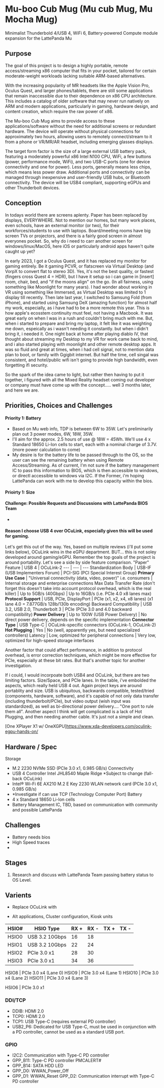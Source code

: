 # Mu-boo Cub Mug (Mu cub Mug, Mu Mocha Mug)
Minimalist Thunderbold 4/USB 4, WiFi 6, Battery-powered Compute module expansion for the LattePanda Mu

## Purpose
The goal of this project is to design a highly portable, remote access/streaming x86 computer that fits in your pocket, tailored for certain moderate-weight workloads lacking suitable ARM-based alternatives.

With the increasing popularity of MR headsets like the Apple Vision Pro, Oculus Quest, and larger phones/tablets, there are still some applications that remain inaccessible due to their dependence on x86 CPU architecture. This includes a catalog of older software that may never run natively on ARM and modern applications, particularly in gaming, hardware design, and content creation, which require the raw power of x86.

The Mu-boo Cub Mug aims to provide access to these applications/software without the need for additional screens or redundant hardware. The device will operate without physical connections for approximately two hours, allowing users to remotely connect/stream to it from a phone or VR/MR/AR headset, including emerging glasses displays.

The target form factor is the size of a large external USB battery pack, featuring a moderately powerful x86 Intel N100 CPU, WiFi, a few buttons (power, performance mode, WiFi), and two USB-C ports (one for device connectivity and one for power). Less ports, generally means less chips, which means less power draw. Additional ports and connectivity can be managed through inexpensive and user-friendly USB hubs, or Bluetooth connectivity. The device will be USB4 compliant, supporting eGPUs and other Thunderbolt devices.

## Conception
In todays world there are screens aplenty. Paper has been replaced by displays, EVERYWHERE. Not to mention our homes, but many work places, even schools, have an external monitor (or two), for their workforces/students to use with laptops. Board/meeting rooms have big screen TVs or projectors, and there is a fairly good screen in almost everyones pocket. So, why do i need to carr another screen for windows/linux/MacOS, here iOS or particularly android apps haven't quite caught up yet?

In early 2023, I got a Oculus Quest, and it has replaced my monitor for gaming entirely. Be it gaming PCVR, or flatscreen via Virtual Desktop (and VorpX to convert flat to stereo 3D). Yes, it's not the best quality, or fastest (fingers cross Quest 4 = HDR), but I have it setup so i can game in [insert] room, chair, bed, and "if the moons align" on the go. (In all fairness, using something like Moonlight for many years). I had wonder about working in VR using something like Immersed, as Virtual Desktop was limited to 1 display till recently.
Then late last year, I switched to Samsung Fold (from iPhone), and started using Samsung DeX (amazing function) for almost half my work, especially, as i have had to be a more remote this year. This is how apple's ecosstem continuity must feel, not having a Macbook. It was great early on when I was in a rush and couldn't bring much with me. But, when i started to prepare and bring my laptop, it felt like it was weighting me down, espeically as i wasn't needing it constantly. but when i didn't bring it, i needed it. One night back at home after playing diablo IV, that thought about streaming my Desktop to my VR for work came back to mind, and i also started playing with moonlight and other remote desktop apps. It was so fluid and great at times, when i had cell signal, not to mention data plan to boot, or family with Ggigbit internet. But half the time, cell singal was consistent, and hotel/public wifi isn't going to provide high bandwidth, even forgetting ifi security. 

So the spark of the idea came to light, but rather then having to put it together, i figured with all the Mixed Reality headset coming out developer or company must have come up with the concept..... well 3 months later, and here we are. 

## Priorities, Choices and Challenges
#### Priority 1: Battery 
* Based on Mu web info, TDP is between 6W to 35W. Let's preliminarily plan out 3 power modes, 6W, 18W, 35W.
* I'll aim for the approx. 2.5 hours of use @ 18W = 45Wh. We'll use 4 x Standard 18650 Li-Ion cells to start, each with a nominal charge of 3.7V. (more power calculation to come)
* My desire is for the battery life to be passed through to the OS, so the user can see the remaining battery when using Remote Access/Streaming. As of current, I'm not sure if the battery management IC to pass this information to BIOS, which is then accessible to windows, or directl accessible to windows via I2C. If the Former, i'm hoping LattePanda can work with me to develop this capacity within the bios. 

#### Prioirty 1: Size

#### Challenge: Possible Requests and Discussions with LattePanda BIOS Team
- 
#### Reason I choose USB 4 over OCuLink, especially given this will be used for gaming.
Let's get this out of the way. Yes, based on multiple reviews (i'll put some links below), OCuLink wins in the eGPU department. BUT... this is not soley developed around gaming/eGPU. Remember the top goals of the project is around portability. Let's see a side by side feature comparison.
"Paper" Feature | USB 4 | OCuLink-2
--- | --- | ---
Standardization Body |	USB-IF (USB Implementers Forum)	| PCI-SIG (PCI Special Interest Group)
**Primary Use Case**	| "Universal connectivity (data, video, power)" i.e. consumers |	Internal storage and enterprise connections
Max Data Transfer Rate (don't forget this doesn't take into account protocol overhead, which is the real killer) |	Up to 5GB/s (40Gbps)	| Up to 16GB/s (i.e. PCIe 4.0 x8 lanes max) 
**Protocol Support**	| USB, PCIe, DisplayPort	| PCIe (x1, x2, x4, x8 lanes) (x1 lane 4.0 = 7.877GB/s 128b/130b encoding)
Backward Compatibility |	USB 3.2, USB 2.0, Thunderbolt 3	| PCIe (PCIe 3.0 and 4.0 backward compatibility)
**Power Delivery** |	Up to 100W (USB Power Delivery)	| No direct power delivery, depends on the specific implementation
**Connector Type**	| USB Type-C |	OCuLink-specific connectors (OCuLink-1, OCuLink-2)
**Hot Plugging** | Yes | No (well, apparently yes, but need specialized controllers)
Latency |	Low, optimized for peripheral connections |	Very low, optimized for high-speed storage interfaces

Another factor that could affect performance, in addition to protocol overhead, is error correction techniques, which might be more effective for PCIe, especially at these bit rates. But that's another topic for another investigation.

If i could, I would incorpoate both USB4 and OCuLink, but there are two limiting factors. Size/Space, and PCIe lanes. In the table, i've embolded the aspects, which really held USB 4 out. Again project keys are around portablity and size. USB is ubiquitous, backwards compatible, tested/tried (components, hardware, software), and it's capable of not only data transfer (including thunderbolt/PCIe), but video output (wish input was standardized), as well as bi-directional power delivery....  "One port to rule them all". Another aspect I think will get complicated is a lack of Hot Plugging, and then needing another cable. It's just not a simple and clean. 

[One XPlayer X1 w/ OneXGPU]https://www.xda-developers.com/oculink-egpu-hands-on/


## Hardware / Spec
Storage
- M.2 2230 NVMe SSD (PCIe 3.0 x1, 0.985 GB/s)
Connectivity
- USB 4 Controller Intel JHL8540 Maple Ridge *Subject to change (fall-back OCuLink)
- Intel® Wi-Fi 6E AX210 M.2 E Key 2230 WLAN network card (PCIe 3.0 x1, 0.985 GB/s)
- *Investigate if can use TCP (Technology Computer Port)
Battery
- 4 x Standard 18650 Li-Ion cells
- Battery Management IC, TBD, based on communication with community and possible LattePanda
## Challenges
- Battery needs bios
- High Speed traces
- 
## Stages
1) Research and discuss with LattePanda Team passing battery status to OS Level. 
## Varients
- Replace OCuLink with

- Alt applications, Cluster configuration, Kiosk units

HSIO# | HSIO Type | RX + | RX - | TX + | TX -
--- | --- | --- | --- | --- | ---
HSIO0 | USB 3.2 10Gbps | 16 | 18 | 
HSIO1 | USB 3.2 10Gbps | 22 | 24 |
HSIO2 | PCIe 3.0 x1 | 28 | 30 | 
HSIO3 | PCIe 3.0 x1 | 34 | 36 |

HSIO8 | PCIe 3.0 x4 (Lane 0)
HSIO9 | PCIe 3.0 x4 (Lane 1)
HSIO10 | PCIe 3.0 x4 (Lane 2)
HSIO11 | PCIe 3.0 x4 (Lane 3)

HSIO6 | PCIe 3.0 x1

### DDI/TCP
- DDIB: HDMI 2.0
- TCP0: HDMI 2.0
- TCP1: USB Type-C (requires external PD controller)
- USB2_P6: Dedicated for USB Type-C, must be used in conjunction with a PD controller, cannot be used as a standard USB port.
### GPIO
- I2C2: Communication with Type-C PD controller
- GPP_B11: Type-C PD controller PMCALERT#
- GPP_B14: SATA HDD LED
- GPP_D0: WWAN_Power_Off
- GPP_D1: WWAN_Reset
GPP_D2: Communication interrupt with Type-C PD controller
